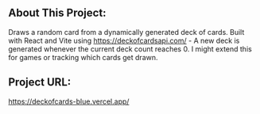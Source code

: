 ## About This Project:

Draws a random card from a dynamically generated deck of cards. Built with React and Vite using https://deckofcardsapi.com/ - A new deck is generated whenever the current deck count reaches 0. I might extend this for games or tracking which cards get drawn.

## Project URL:

https://deckofcards-blue.vercel.app/
